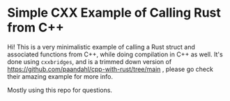 # Simple CXX Example of Calling Rust from C++

Hi!
This is a very minimalistic example of calling a Rust struct and associated functions from C++, while doing compilation in C++ as well. It's done using `cxxbridges`, and is a trimmed down version of https://github.com/paandahl/cpp-with-rust/tree/main , please go check their amazing example for more info. 

Mostly using this repo for questions.